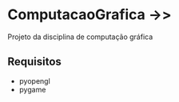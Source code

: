 ﻿# ComputacaoGrafica ->>
Projeto da disciplina de computação gráfica

<h2>Requisitos</h2>
<ul>
    <li>pyopengl</li>
    <li>pygame</li>
</ul>
